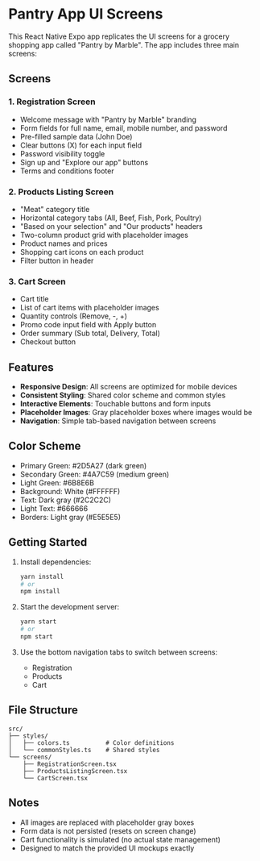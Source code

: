 # Pantry App UI Screens

This React Native Expo app replicates the UI screens for a grocery shopping app called "Pantry by Marble". The app includes three main screens:

## Screens

### 1. Registration Screen
- Welcome message with "Pantry by Marble" branding
- Form fields for full name, email, mobile number, and password
- Pre-filled sample data (John Doe)
- Clear buttons (X) for each input field
- Password visibility toggle
- Sign up and "Explore our app" buttons
- Terms and conditions footer

### 2. Products Listing Screen
- "Meat" category title
- Horizontal category tabs (All, Beef, Fish, Pork, Poultry)
- "Based on your selection" and "Our products" headers
- Two-column product grid with placeholder images
- Product names and prices
- Shopping cart icons on each product
- Filter button in header

### 3. Cart Screen
- Cart title
- List of cart items with placeholder images
- Quantity controls (Remove, -, +)
- Promo code input field with Apply button
- Order summary (Sub total, Delivery, Total)
- Checkout button

## Features

- **Responsive Design**: All screens are optimized for mobile devices
- **Consistent Styling**: Shared color scheme and common styles
- **Interactive Elements**: Touchable buttons and form inputs
- **Placeholder Images**: Gray placeholder boxes where images would be
- **Navigation**: Simple tab-based navigation between screens

## Color Scheme

- Primary Green: #2D5A27 (dark green)
- Secondary Green: #4A7C59 (medium green)
- Light Green: #6B8E6B
- Background: White (#FFFFFF)
- Text: Dark gray (#2C2C2C)
- Light Text: #666666
- Borders: Light gray (#E5E5E5)

## Getting Started

1. Install dependencies:
   ```bash
   yarn install
   # or
   npm install
   ```

2. Start the development server:
   ```bash
   yarn start
   # or
   npm start
   ```

3. Use the bottom navigation tabs to switch between screens:
   - Registration
   - Products
   - Cart

## File Structure

```
src/
├── styles/
│   ├── colors.ts          # Color definitions
│   └── commonStyles.ts    # Shared styles
└── screens/
    ├── RegistrationScreen.tsx
    ├── ProductsListingScreen.tsx
    └── CartScreen.tsx
```

## Notes

- All images are replaced with placeholder gray boxes
- Form data is not persisted (resets on screen change)
- Cart functionality is simulated (no actual state management)
- Designed to match the provided UI mockups exactly
